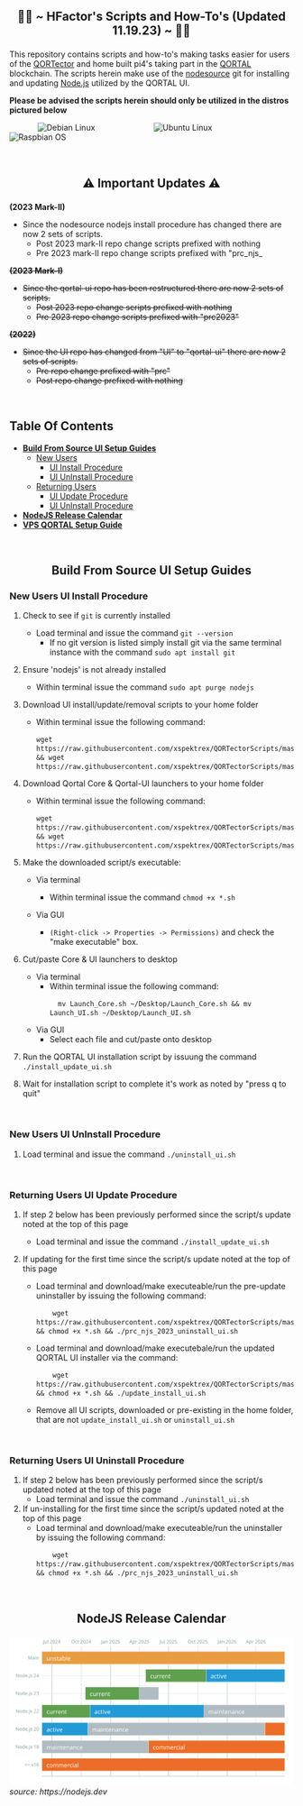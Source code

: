 ## **<p align="center">🧑‍💻 ~ HFactor's Scripts and How-To's (Updated 11.19.23) ~ 🧑‍💻 </p>**

This repository contains scripts and how-to's making tasks easier for users of the [QORTector](https://test.crowetic.com/index.php/product/qortector-gen-2/) and home built pi4's taking part in the [QORTAL](https://www.qortal.org) blockchain.  The scripts herein make use of the [nodesource](https://nodesource.com/) git for installing and updating [Node.js](https://nodejs.org) utilized by the QORTAL UI. 

**Please be advised the scripts herein should only be utilized in the distros pictured below**
<p align="left">
<img src="https://seeklogo.com/images/D/debian-logo-0BECE23D11-seeklogo.com.png" width="100" hspace="50" alt="Debian Linux" />
<img src="https://seeklogo.com/images/U/ubuntu-logo-7F6533BEF8-seeklogo.com.png" width="100" hspace="50" alt="Ubuntu Linux"/>
<img src="https://upload.wikimedia.org/wikipedia/commons/b/b1/Raspbian_logo.png" width="200" alt="Raspbian OS"/>
</p>

<br>

## **<p align="center">⚠️ Important Updates ⚠️</p>**

**(2023 Mark-II)**
* Since the nodesource nodejs install procedure has changed there are now 2 sets of scripts.  
  - Post 2023 mark-II repo change scripts prefixed with nothing  
  - Pre 2023 mark-II repo change scripts prefixed with "prc_njs_
    
<strike>**(2023 Mark-I)**
* Since the qortal-ui repo has been restructured there are now 2 sets of scripts.
  - Post 2023 repo change scripts prefixed with nothing
  - Pre 2023 repo change scripts prefixed with "prc2023"
    
**(2022)**  
* Since the UI repo has changed from "UI" to "qortal-ui" there are now 2 sets of scripts.
  - Pre repo change prefixed with "prc"
  - Post repo change prefixed with nothing</strike>

<br>

## Table Of Contents 

* **[Build From Source UI Setup Guides](#build-from-source-ui-setup-guides)**
  - [New Users](#new-users-ui-install-procedure)
    - [UI Install Procedure](#new-users-ui-install-procedure)
    - [UI UnInstall Procedure](#new-users-ui-uninstall-procedure)
  - [Returning Users](#returning-users-ui-update-procedure)
    - [UI Update Procedure](#returning-users-ui-update-procedure)
    - [UI UnInstall Procedure](#returning-users-ui-uninstall-procedure)
* **[NodeJS Release Calendar](#nodejs-release-calendar)**
* **[VPS QORTAL Setup Guide](https://github.com/xspektrex/QORTectorScripts/blob/master/QortalVPSinstall.md)**

<br>

## <p align="center">Build From Source UI Setup Guides</p>

### **New Users UI Install Procedure**

1. Check to see if `git` is currently installed
   * Load terminal and issue the command `git --version`
     * If no git version is listed simply install git via the same terminal instance with the command `sudo apt install git`
      
3. Ensure 'nodejs' is not already installed
   * Within terminal issue the command `sudo apt purge nodejs`

4. Download UI install/update/removal scripts to your home folder
   * Within terminal issue the following command:
      ```shell
      wget https://raw.githubusercontent.com/xspektrex/QORTectorScripts/master/update_install_ui.sh && wget https://raw.githubusercontent.com/xspektrex/QORTectorScripts/master/uninstall_ui.sh
      ```

5. Download Qortal Core & Qortal-UI launchers to your home folder
   * Within terminal issue the following command:
      ```shell
      wget https://raw.githubusercontent.com/xspektrex/QORTectorScripts/master/Launch_Core.sh && wget https://raw.githubusercontent.com/xspektrex/QORTectorScripts/master/Launch_UI.sh
      ```

6. Make the downloaded script/s executable:
    * Via terminal
      * Within terminal issue the command `chmod +x *.sh`

    * Via GUI
      * `(Right-click -> Properties -> Permissions)` and check the "make executable" box.

7. Cut/paste Core & UI launchers to desktop
   * Via terminal
     * Within terminal issue the following command:
         ```shell
           mv Launch_Core.sh ~/Desktop/Launch_Core.sh && mv Launch_UI.sh ~/Desktop/Launch_UI.sh
         ``` 
   * Via GUI
     * Select each file and cut/paste onto desktop 

8. Run the QORTAL UI installation script by issuung the command `./install_update_ui.sh`

9. Wait for installation script to complete it's work as noted by "press q to quit"
    
<br>

### **New Users UI UnInstall Procedure**

1. Load terminal and issue the command `./uninstall_ui.sh`

<br>

### **Returning Users UI Update Procedure**

1. If step 2 below has been previously performed since the script/s update noted at the top of this page
    - Load terminal and issue the command `./install_update_ui.sh`
      
2. If updating for the first time since the script/s update noted at the top of this page
    - Load terminal and download/make executeable/run the pre-update uninstaller by issuing the following command:
        ```shell
            wget https://raw.githubusercontent.com/xspektrex/QORTectorScripts/master/prc_njs_2023_uninstall_ui.sh && chmod +x *.sh && ./prc_njs_2023_uninstall_ui.sh
        ```
    - Load terminal and download/make executebale/run the updated QORTAL UI installer via the command:
        ```shell
            wget https://raw.githubusercontent.com/xspektrex/QORTectorScripts/master/update_install_ui.sh && chmod +x *.sh && ./update_install_ui.sh
        ```
    - Remove all UI scripts, downloaded or pre-existing in the home folder, that are not `update_install_ui.sh` or `uninstall_ui.sh`

<br>

### **Returning Users UI Uninstall Procedure**
1. If step 2 below has been previously performed since the script/s updated noted at the top of this page
   - Load terminal and issue the command `./uninstall_ui.sh`
2. If un-installing for the first time since the script/s updated noted at the top of this page
    - Load terminal and download/make executeable/run the uninstaller by issuing the following command:
        ```shell
            wget https://raw.githubusercontent.com/xspektrex/QORTectorScripts/master/prc_njs_2023_uninstall_ui.sh && chmod +x *.sh && ./prc_njs_2023_uninstall_ui.sh
        ```
<br>

## **<p align="center">NodeJS Release Calendar</p>**
[![Node Releases Calendar](https://raw.githubusercontent.com/nodejs/Release/main/schedule.svg?sanitize=true)](https://nodejs.dev/en/about/releases)  
_source: https://nodejs.dev_
